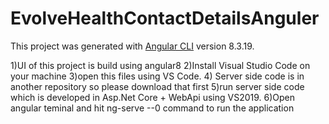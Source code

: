 # EvolveHealthContactDetailsAnguler

This project was generated with [Angular CLI](https://github.com/angular/angular-cli) version 8.3.19.

1)UI of this project is build using angular8
2)Install Visual Studio Code on your machine
3)open this files using VS Code.
4) Server side code is in another repository so please download that first 
5)run server side code which is developed in Asp.Net Core + WebApi using VS2019.
6)Open angular teminal and hit ng-serve --0 command to run the application

